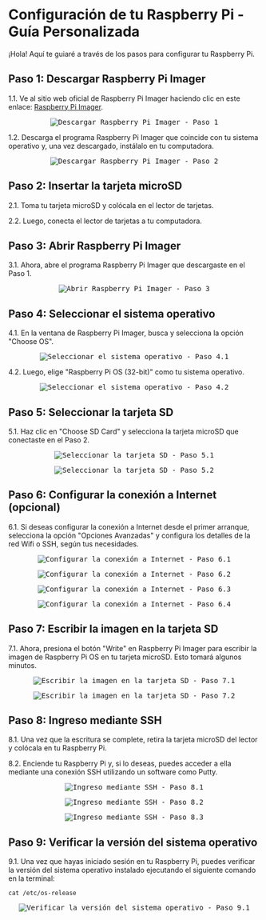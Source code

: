 # Configuración de tu Raspberry Pi - Guía Personalizada

¡Hola! Aquí te guiaré a través de los pasos para configurar tu Raspberry Pi.

## Paso 1: Descargar Raspberry Pi Imager

1.1. Ve al sitio web oficial de Raspberry Pi Imager haciendo clic en este enlace: [Raspberry Pi Imager](https://www.raspberrypi.org/software/).

<p align="center">
  <kbd>
    <img src="https://github.com/AndresYE/Network_Service_on_Containers/assets/113482367/558435cf-7e1c-4a9d-8bdd-8d3a77584d24" alt="Descargar Raspberry Pi Imager - Paso 1">
  </kbd>
</p>

1.2. Descarga el programa Raspberry Pi Imager que coincide con tu sistema operativo y, una vez descargado, instálalo en tu computadora.

<p align="center">
  <kbd>
    <img src="https://github.com/AndresYE/Network_Service_on_Containers/assets/113482367/e17c57a1-1155-4ac8-bc12-ea394cde1ef5" alt="Descargar Raspberry Pi Imager - Paso 2">
  </kbd>
</p>

## Paso 2: Insertar la tarjeta microSD

2.1. Toma tu tarjeta microSD y colócala en el lector de tarjetas.

2.2. Luego, conecta el lector de tarjetas a tu computadora.

## Paso 3: Abrir Raspberry Pi Imager

3.1. Ahora, abre el programa Raspberry Pi Imager que descargaste en el Paso 1.

<p align="center">
  <kbd>
    <img src="https://github.com/AndresYE/Network_Service_on_Containers/assets/113482367/7e318b39-83ef-43a7-b923-27850ed84dc0" alt="Abrir Raspberry Pi Imager - Paso 3">
  </kbd>
</p>

## Paso 4: Seleccionar el sistema operativo

4.1. En la ventana de Raspberry Pi Imager, busca y selecciona la opción "Choose OS".

<p align="center">
  <kbd>
    <img src="https://github.com/AndresYE/Network_Service_on_Containers/assets/113482367/5254d660-09fc-49a3-ab51-bd84d59e555f" alt="Seleccionar el sistema operativo - Paso 4.1">
  </kbd>
</p>

4.2. Luego, elige "Raspberry Pi OS (32-bit)" como tu sistema operativo.

<p align="center">
  <kbd>
    <img src="https://github.com/AndresYE/Network_Service_on_Containers/assets/113482367/bc112555-8e39-4719-bb05-21e45d5985a6" alt="Seleccionar el sistema operativo - Paso 4.2">
  </kbd>
</p>

## Paso 5: Seleccionar la tarjeta SD

5.1. Haz clic en "Choose SD Card" y selecciona la tarjeta microSD que conectaste en el Paso 2.

<p align="center">
  <kbd>
    <img src="https://github.com/AndresYE/Network_Service_on_Containers/assets/113482367/97818b8c-2b67-4200-b023-2e6eff9ca681" alt="Seleccionar la tarjeta SD - Paso 5.1">
  </kbd>
</p>
<p align="center">
  <kbd>
    <img src="https://github.com/AndresYE/Network_Service_on_Containers/assets/113482367/dc45ca19-c1d4-467c-bcb1-f7fc413e64c3" alt="Seleccionar la tarjeta SD - Paso 5.2">
  </kbd>
</p>

## Paso 6: Configurar la conexión a Internet (opcional)

6.1. Si deseas configurar la conexión a Internet desde el primer arranque, selecciona la opción "Opciones Avanzadas" y configura los detalles de la red Wifi o SSH, según tus necesidades.

<p align="center">
  <kbd>
    <img src="https://github.com/AndresYE/Network_Service_on_Containers/assets/113482367/150d1848-ce8c-425d-9765-2144ed03f2cd" alt="Configurar la conexión a Internet - Paso 6.1">
  </kbd>
</p>
<p align="center">
  <kbd>
    <img src="https://github.com/AndresYE/Network_Service_on_Containers/assets/113482367/a828d752-ef06-4753-b8cf-806d696d3836" alt="Configurar la conexión a Internet - Paso 6.2">
  </kbd>
</p>
<p align="center">
  <kbd>
    <img src="https://github.com/AndresYE/Network_Service_on_Containers/assets/113482367/0bdaf173-33fc-48b0-bf61-bd8f03b8a61d" alt="Configurar la conexión a Internet - Paso 6.3">
  </kbd>
</p>
<p align="center">
  <kbd>
    <img src="https://github.com/AndresYE/Network_Service_on_Containers/assets/113482367/6fb666af-99fa-46fe-b41d-fc05ac4272c2" alt="Configurar la conexión a Internet - Paso 6.4">
  </kbd>
</p>

## Paso 7: Escribir la imagen en la tarjeta SD

7.1. Ahora, presiona el botón "Write" en Raspberry Pi Imager para escribir la imagen de Raspberry Pi OS en tu tarjeta microSD. Esto tomará algunos minutos.

<p align="center">
  <kbd>
    <img src="https://github.com/AndresYE/Network_Service_on_Containers/assets/113482367/801f8e26-c683-486e-b0b8-c4a1b884fd0b" alt="Escribir la imagen en la tarjeta SD - Paso 7.1">
  </kbd>
</p>
<p align="center">
  <kbd>
    <img src="https://github.com/AndresYE/Network_Service_on_Containers/assets/113482367/5dad41f6-c5f6-46b9-a1c8-6f1390234fac" alt="Escribir la imagen en la tarjeta SD - Paso 7.2">
  </kbd>
</p>

## Paso 8: Ingreso mediante SSH

8.1. Una vez que la escritura se complete, retira la tarjeta microSD del lector y colócala en tu Raspberry Pi.

8.2. Enciende tu Raspberry Pi y, si lo deseas, puedes acceder a ella mediante una conexión SSH utilizando un software como Putty.

<p align="center">
  <kbd>
    <img src="https://github.com/AndresYE/Network_Service_on_Containers/assets/113482367/75fbe464-441e-418d-9ee1-f099266ce398" alt="Ingreso mediante SSH - Paso 8.1">
  </kbd>
</p>
<p align="center">
  <kbd>
    <img src="https://github.com/AndresYE/Network_Service_on_Containers/assets/113482367/21358b5e-abba-4537-8032-bb2789c5b710" alt="Ingreso mediante SSH - Paso 8.2">
  </kbd>
</p>
<p align="center">
  <kbd>
    <img src="https://github.com/AndresYE/Network_Service_on_Containers/assets/113482367/4d1327e9-b322-4136-bb15-b0c848256093" alt="Ingreso mediante SSH - Paso 8.3">
  </kbd>
</p>

## Paso 9: Verificar la versión del sistema operativo

9.1. Una vez que hayas iniciado sesión en tu Raspberry Pi, puedes verificar la versión del sistema operativo instalado ejecutando el siguiente comando en la terminal:

```shell
cat /etc/os-release
```
<p align="center">
  <kbd>
    <img src="https://github.com/AndresYE/Network_Service_on_Containers/assets/113482367/e8958fb9-3493-43a2-8454-0ea7c4280c9c" alt="Verificar la versión del sistema operativo - Paso 9.1">
  </kbd>
</p>
